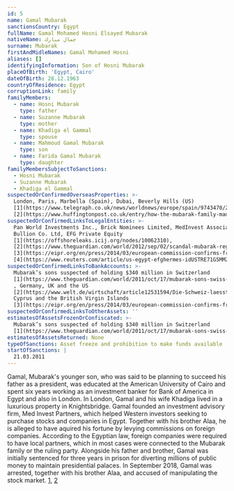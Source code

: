 ```yaml
---
id: 5
name: Gamal Mubarak
sanctionsCountry: Egypt
fullName: Gamal Mohamed Hosni Elsayed Mubarak
nativeName: جمال مبارك
surname: Mubarak
firstAndMidleNames: Gamal Mohamed Hosni
aliases: []
identifyingInformation: Son of Hosni Mubarak
placeOfBirth: 'Egypt, Cairo'
dateOfBirth: 28.12.1963
countryOfResidence: Egypt
corruptionLink: family
familyMembers:
  - name: Hosni Mubarak
    type: father
  - name: Suzanne Mubarak
    type: mother
  - name: Khadiga el Gammal
    type: spouse
  - name: Mahmoud Gamal Mubarak
    type: son
  - name: Farida Gamal Mubarak
    type: daughter
familyMembersSubjectToSanctions:
  - Hosni Mubarak
  - Suzanne Mubarak
  - Khadiga el Gammal
suspectedOrConfirmedOverseasProperties: >-
  London, Paris, Marbella (Spain), Dubai, Beverly Hills (US)
  [1](https://www.telegraph.co.uk/news/worldnews/europe/spain/9743470/23-million-of-Hosni-Mubarak-assets-seized-in-Spain.html),
  [2](https://www.huffingtonpost.co.uk/entry/how-the-mubarak-family-made-its-billions_n_821757)
suspectedOrConfirmedLinksToLegalEntities: >-
  Pan World Investments Inc., Brick Nominees Limited, MedInvest Associates Ltd.,
  Bullion Co. Ltd, EFG Private Equity 
  [1](https://offshoreleaks.icij.org/nodes/10062310),
  [2](https://www.theguardian.com/world/2012/sep/02/scandal-mubarak-regime-millions-assets-uk),
  [3](https://eipr.org/en/press/2014/03/european-commission-confirms-freezing-four-bank-accounts-related-gamal-mubarak-cyprus),
  [4](https://www.reuters.com/article/us-egypt-efghermes-idUSTRE71G5MM20110217)
suspectedOrConfirmedLinksToBankAccounts: >-
  Mubarak’s sons suspected of holding $340 million in Switzerland
  [1](https://www.theguardian.com/world/2011/oct/17/mubarak-sons-swiss-bank-accounts)
  , Germany, UK and the US
  [2](https://www.welt.de/wirtschaft/article12531594/Die-Schweiz-laesst-Mubarak-nicht-mehr-an-sein-Geld.html),
  Cyprus and the British Virgin Islands
  [3](https://eipr.org/en/press/2014/03/european-commission-confirms-freezing-four-bank-accounts-related-gamal-mubarak-cyprus)
suspectedOrConfirmedLinksToOtherAssets: ''
estimatesOfAssetsFrozenOrConfiscated: >-
  Mubarak’s sons suspected of holding $340 million in Switzerland
  [1](https://www.theguardian.com/world/2011/oct/17/mubarak-sons-swiss-bank-accounts)
estimatesOfAssetsReturned: None
typeOfSanctions: Asset freeze and prohibition to make funds available
startOfSanctions: |
  21.03.2011
---
```

Gamal, Mubarak's younger son, who was said to be planning to succeed his father 
as a president, was educated at the American University of Cairo and spent six 
years working as an investment banker for Bank of America in Egypt and also in 
London. In London, Gamal and his wife Khadiga lived in a luxurious property in 
Knightsbridge. Gamal founded an investment advisory firm, Med Invest Partners, 
which helped Western investors seeking to purchase stocks and companies in 
Egypt.
Together with his brother Alaa, he is alleged to have aquired his fortune by 
levying commissions on foreign companies. According to the Egyptian law, foreign 
companies were required to have local partners, which in most cases were 
connected to the Mubarak family or the ruling party. Alongside his father and 
brother, Gamal was initially sentenced for three years in prison for diverting 
millions of public money to maintain presidential palaces. In September 2018, 
Gamal was arrested, together with his brother Alaa, and accused of manipulating 
the stock market. 
[1](https://www.huffingtonpost.com/2011/02/11/how-the-mubarak-family-made-its-billions_n_821757.html), 
[2](https://madamasr.com/en/2018/10/01/feature/politics/the-mubaraks-quick-turn-through-the-jailhouse-turnstile/)
